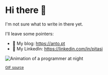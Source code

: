 # Hi there 👋

I'm not sure what to write in there yet.

I'll leave some pointers:

- 💬 My blog: https://anto.pt
- 💼 My LinkedIn: https://linkedin.com/in/pitasi

![Animation of a programmer at night](https://media.giphy.com/media/ggK04fdPVARRtH8w7G/giphy.gif)

<sup style="text-align:right">[GIF source](https://giphy.com/gifs/coelho-fabiocoelho-fpc1987-ggK04fdPVARRtH8w7G)</sup>
